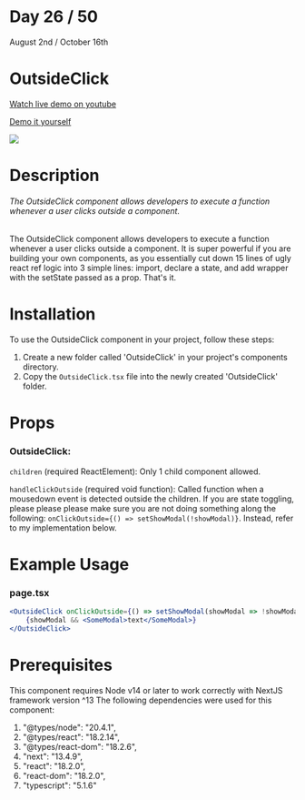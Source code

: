 # Day 26 / 50

August 2nd / October 16th

# OutsideClick
<a href="https://youtu.be/FwKfbIFAN38" target="_blank">Watch live demo on youtube</a>

<a href="https:/ / 50daysofcomponents.netlify.app/OutsideClick" target="_blank">Demo it yourself</a>

<a href="https:/ / 50daysofcomponents.netlify.app/OutsideClick" target="_blank"><img src="https://cdn.discordapp.com/attachments/715319623637270638/1136348631461527704/image.png"/></a>  

# Description 

###### The OutsideClick component allows developers to execute a function whenever a user clicks outside a component.

The OutsideClick component allows developers to execute a function whenever a user clicks outside a component. It is super powerful if you are building your own components, as you essentially cut down 15 lines of ugly react ref logic into 3 simple lines: import, declare a state, and add wrapper with the setState passed as a prop. That's it.

# Installation 

To use the OutsideClick component in your project, follow these steps:

1. Create a new folder called 'OutsideClick' in your project's components directory.
2. Copy the `OutsideClick.tsx` file into the newly created 'OutsideClick' folder.

# Props 
### OutsideClick:
`children` (required ReactElement): Only 1 child component allowed.

`handleClickOutside` (required void function): Called function when a mousedown event is detected outside the children. If you are state toggling, please please please make sure you are not doing something along the following:  `onClickOutside={() => setShowModal(!showModal)}`. Instead, refer to my implementation below.

# Example Usage
### page.tsx
```jsx
<OutsideClick onClickOutside={() => setShowModal(showModal => !showModal)}>
    {showModal && <SomeModal>text</SomeModal>}
</OutsideClick>
```

# Prerequisites
This component requires Node v14 or later to work correctly with NextJS framework version ^13
The following dependencies were used for this component:
1. "@types/node": "20.4.1",
2. "@types/react": "18.2.14",
3. "@types/react-dom": "18.2.6",
4. "next": "13.4.9",
5. "react": "18.2.0",
6. "react-dom": "18.2.0",
7. "typescript": "5.1.6"